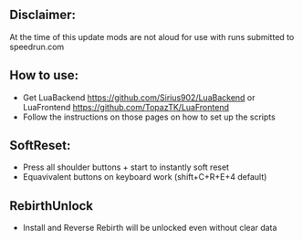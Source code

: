 ## Disclaimer:
At the time of this update mods are not aloud for use with runs submitted to speedrun.com

## How to use:
- Get LuaBackend https://github.com/Sirius902/LuaBackend or LuaFrontend https://github.com/TopazTK/LuaFrontend
- Follow the instructions on those pages on how to set up the scripts

## SoftReset:
- Press all shoulder buttons + start to instantly soft reset
- Equavivalent buttons on keyboard work (shift+C+R+E+4 default)

## RebirthUnlock
- Install and Reverse Rebirth will be unlocked even without clear data
